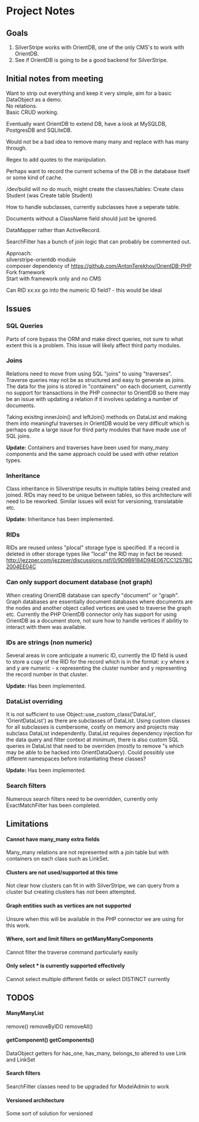 # Project Notes

## Goals

1. SilverStripe works with OrientDB, one of the only CMS's to work with OrientDB.
2. See if OrientDB is going to be a good backend for SilverStripe.

## Initial notes from meeting

Want to strip out everything and keep it very simple, aim for a basic DataObject as a demo.  
No relations.  
Basic CRUD working.

Eventually want OrientDB to extend DB, have a look at MySQLDB, PostgresDB and SQLiteDB.

Would not be a bad idea to remove many many and replace with has many through.

Regex to add quotes to the manipulation.

Perhaps want to record the current schema of the DB in the database itself or some kind of cache.

/dev/build will no do much, might create the classes/tables: Create class Student (was Create table Student)

How to handle subclasses, currently subclasses have a seperate table.

Documents without a ClassName field should just be ignored.

DataMapper rather than ActiveRecord.

SearchFilter has a bunch of join logic that can probably be commented out.

Approach:  
silverstripe-orientdb module  
composer dependency of https://github.com/AntonTerekhov/OrientDB-PHP  
Fork framework  
Start with framework only and no CMS

Can RID  xx:xx go into the numeric ID field? - this would be ideal

## Issues

### SQL Queries
Parts of core bypass the ORM and make direct queries, not sure to what extent this is a problem. This issue will likely affect third party modules.

### Joins
Relations need to move from using SQL "joins" to using "traverses". Traverse queries may not be as structured and easy to generate as joins. The data for the joins is stored in "containers" on each document, currently no support for transactions in the PHP connector to OrientDB so there may be an issue with updating a relation if it involves updating a number of documents.

Taking exisitng innerJoin() and leftJoin() methods on DataList and making them into meaningful traverses in OrientDB would be very difficult which is perhaps quite a large issue for third party modules that have made use of SQL joins.

__Update:__ Containers and traverses have been used for many_many components and the same approach could be used with other relation types.

### Inheritance
Class inheritance in Silverstripe results in multiple tables being created and joined. RIDs may need to be unique between tables, so this architecture will need to be reworked. Similar issues will exist for versioning, translatable etc.

__Update:__ Inheritance has been implemented.

### RIDs
RIDs are reused unless "plocal" storage type is specified. If a record is deleted in other storage types like "local" the RID may in fact be reused:  
http://jezzper.com/jezzper/discussions.nsf/0/9D9B9184D94E067CC1257BC2004EE04C

### Can only support document database (not graph)
When creating OrientDB database can specify "document" or "graph". Graph databases are essentially document databases where documents are the nodes and another object called vertices are used to traverse the graph etc. Currently the PHP OrientDB connector only has support for using OrientDB as a document store, not sure how to handle vertices if abilitiy to interact with them was available.

### IDs are strings (non numeric)
Several areas in core anticipate a numeric ID, currently the ID field is used to store a copy of the RID for the record which is in the format: x:y where x and y are numeric - x representing the cluster number and y representing the record number in that cluster. 

__Update:__ Has been implemented.

### DataList overriding
It is not sufficient to use Object::use\_custom\_class('DataList', 'OrientDataList') as there are subclasses of DataList. Using custom classes for all subclasses is cumbersome, costly on memory and projects may subclass DataList independently. DataList requires dependency injection for the data query and filter context at minimum, there is also custom SQL queries in DataList that need to be overriden (mostly to remove "s which may be able to be hacked into OrientDataQuery). Could possibly use different namespaces before instantiating these classes?

__Update:__ Has been implemented.

### Search filters
Numerous search filters need to be overridden, currently only ExactMatchFilter has been completed.


## Limitations

#### Cannot have many_many extra fields
Many_many relations are not represented with a join table but with containers on each class such as LinkSet. 

#### Clusters are not used/supported at this time
Not clear how clusters can fit in with SilverStripe, we can query from a cluster but creating clusters has not been attempted.

#### Graph entities such as vertices are not supported
Unsure when this will be available in the PHP connector we are using for this work.

#### Where, sort and limit filters on getManyManyComponents
Cannot filter the traverse command particularly easily

#### Only select * is currently supported effectively
Cannot select multiple different fields or select DISTINCT currently


## TODOS

#### ManyManyList
remove() removeByID() removeAll()

#### getComponent() getComponents()
DataObject getters for has\_one, has\_many, belongs\_to altered to use Link and LinkSet

#### Search filters
SearchFilter classes need to be upgraded for ModelAdmin to work

#### Versioned architecture
Some sort of solution for versioned








